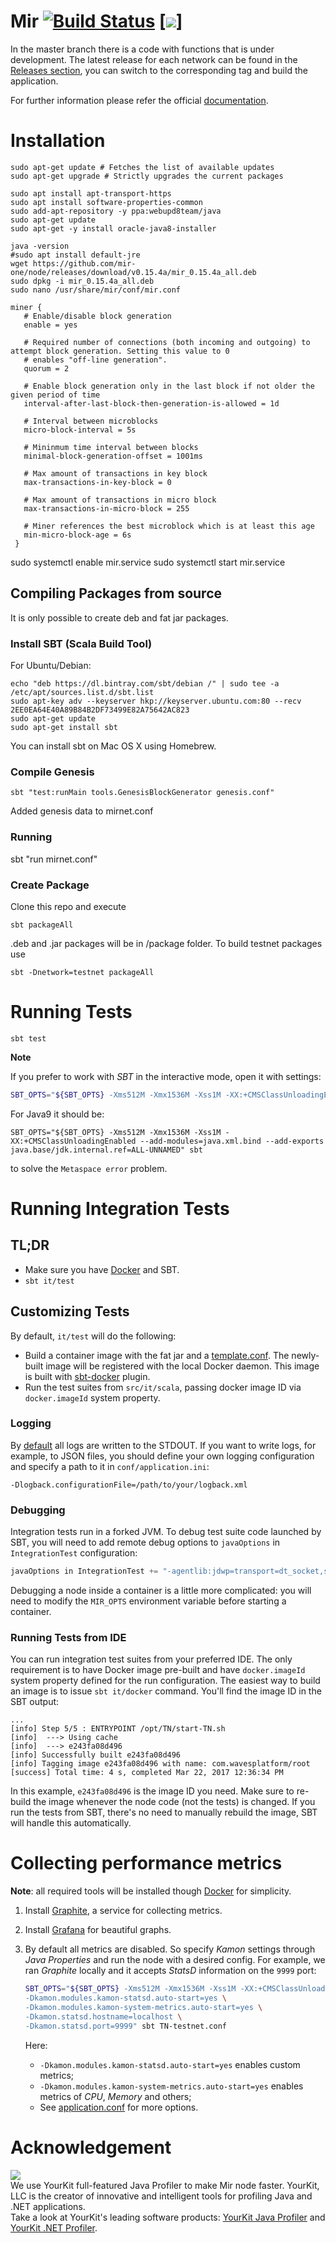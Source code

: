 # Mir [![Build Status](https://travis-ci.org/mir-one/node.svg?branch=master)](https://travis-ci.org/mir-one/node) [![](https://images.microbadger.com/badges/version/mir-one/mir-testnet.svg)]

In the master branch there is a code with functions that is under development. The latest release for each network can be found in the [Releases section](https://github.com/mir-one/node/releases), you can switch to the corresponding tag and build the application.

For further information please refer the official [documentation](https://docs.mir.one).

# Installation

```
sudo apt-get update # Fetches the list of available updates
sudo apt-get upgrade # Strictly upgrades the current packages

sudo apt install apt-transport-https
sudo apt install software-properties-common
sudo add-apt-repository -y ppa:webupd8team/java
sudo apt-get update
sudo apt-get -y install oracle-java8-installer

java -version
#sudo apt install default-jre
wget https://github.com/mir-one/node/releases/download/v0.15.4a/mir_0.15.4a_all.deb
sudo dpkg -i mir_0.15.4a_all.deb
sudo nano /usr/share/mir/conf/mir.conf
```

```
miner {
   # Enable/disable block generation
   enable = yes

   # Required number of connections (both incoming and outgoing) to attempt block generation. Setting this value to 0
   # enables "off-line generation".
   quorum = 2

   # Enable block generation only in the last block if not older the given period of time
   interval-after-last-block-then-generation-is-allowed = 1d

   # Interval between microblocks
   micro-block-interval = 5s

   # Mininmum time interval between blocks
   minimal-block-generation-offset = 1001ms

   # Max amount of transactions in key block
   max-transactions-in-key-block = 0

   # Max amount of transactions in micro block
   max-transactions-in-micro-block = 255

   # Miner references the best microblock which is at least this age
   min-micro-block-age = 6s
 }
```

sudo systemctl enable mir.service
sudo systemctl start mir.service

## Compiling Packages from source

It is only possible to create deb and fat jar packages.

### Install SBT (Scala Build Tool)

For Ubuntu/Debian:

```
echo "deb https://dl.bintray.com/sbt/debian /" | sudo tee -a /etc/apt/sources.list.d/sbt.list
sudo apt-key adv --keyserver hkp://keyserver.ubuntu.com:80 --recv 2EE0EA64E40A89B84B2DF73499E82A75642AC823
sudo apt-get update
sudo apt-get install sbt
```

You can install sbt on Mac OS X using Homebrew.

### Compile Genesis

```
sbt "test:runMain tools.GenesisBlockGenerator genesis.conf"
```

Added genesis data to mirnet.conf

### Running

sbt "run mirnet.conf"


### Create Package

Clone this repo and execute

```
sbt packageAll
```

.deb and .jar packages will be in /package folder. To build testnet packages use

```
sbt -Dnetwork=testnet packageAll
```

# Running Tests

`sbt test`

**Note**

If you prefer to work with _SBT_ in the interactive mode, open it with settings:
```bash
SBT_OPTS="${SBT_OPTS} -Xms512M -Xmx1536M -Xss1M -XX:+CMSClassUnloadingEnabled" sbt
```

For Java9 it should be:
```
SBT_OPTS="${SBT_OPTS} -Xms512M -Xmx1536M -Xss1M -XX:+CMSClassUnloadingEnabled --add-modules=java.xml.bind --add-exports java.base/jdk.internal.ref=ALL-UNNAMED" sbt
```

to solve the `Metaspace error` problem.

# Running Integration Tests

## TL;DR

 * Make sure you have [Docker](https://www.docker.com/get-docker) and SBT.
 * `sbt it/test`

## Customizing Tests

By default, `it/test` will do the following:
* Build a container image with the fat jar and a [template.conf](src/it/resources/template.conf). The newly-built image
  will be registered with the local Docker daemon. This image is built with [sbt-docker](https://github.com/marcuslonnberg/sbt-docker)
  plugin.
* Run the test suites from `src/it/scala`, passing docker image ID via `docker.imageId` system property.

### Logging

By [default](src/main/resources/logback.xml) all logs are written to the STDOUT. If you want to write logs, for example,
to JSON files, you should define your own logging configuration and specify a path to it in `conf/application.ini`:

```
-Dlogback.configurationFile=/path/to/your/logback.xml
```

### Debugging

Integration tests run in a forked JVM. To debug test suite code launched by SBT, you will need to add remote debug
options to `javaOptions` in `IntegrationTest` configuration:

```scala
javaOptions in IntegrationTest += "-agentlib:jdwp=transport=dt_socket,server=y,suspend=n,address=5005"
```

Debugging a node inside a container is a little more complicated: you will need to modify the `MIR_OPTS` environment
variable before starting a container.

### Running Tests from IDE

You can run integration test suites from your preferred IDE. The only requirement is to have Docker image pre-built and
have `docker.imageId` system property defined for the run configuration. The easiest way to build an image is to issue
`sbt it/docker` command. You'll find the image ID in the SBT output:

```
...
[info] Step 5/5 : ENTRYPOINT /opt/TN/start-TN.sh
[info]  ---> Using cache
[info]  ---> e243fa08d496
[info] Successfully built e243fa08d496
[info] Tagging image e243fa08d496 with name: com.wavesplatform/root
[success] Total time: 4 s, completed Mar 22, 2017 12:36:34 PM
```

In this example, `e243fa08d496` is the image ID you need. Make sure to re-build the image whenever the node code (not
the tests) is changed. If you run the tests from SBT, there's no need to manually rebuild the image, SBT will handle
this automatically.

# Collecting performance metrics

**Note**: all required tools will be installed though [Docker](https://docs.docker.com) for simplicity.

1. Install [Graphite](https://graphite.readthedocs.io/en/latest/install.html#docker), a service for collecting metrics.
2. Install [Grafana](https://grafana.com/grafana/download?platform=docker) for beautiful graphs.
3. By default all metrics are disabled. So specify _Kamon_ settings through _Java Properties_ and run the node
   with a desired config. For example, we ran _Graphite_ locally and it accepts _StatsD_ information on the `9999` port:

    ```bash
    SBT_OPTS="${SBT_OPTS} -Xms512M -Xmx1536M -Xss1M -XX:+CMSClassUnloadingEnabled \
    -Dkamon.modules.kamon-statsd.auto-start=yes \
    -Dkamon.modules.kamon-system-metrics.auto-start=yes \
    -Dkamon.statsd.hostname=localhost \
    -Dkamon.statsd.port=9999" sbt TN-testnet.conf
    ```

    Here:
    * `-Dkamon.modules.kamon-statsd.auto-start=yes` enables custom metrics;
    * `-Dkamon.modules.kamon-system-metrics.auto-start=yes` enables metrics of _CPU_, _Memory_ and others;
    * See [application.conf](https://github.com/wavesplatform/Waves/blob/master/src/main/resources/application.conf)
      for more options.

# Acknowledgement

[<img src="https://www.yourkit.com/images/yklogo.png">](http://www.yourkit.com/java/profiler/index.jsp)  
We use YourKit full-featured Java Profiler to make Mir node faster. YourKit, LLC is the creator of innovative and intelligent tools for profiling Java and .NET applications.    
Take a look at YourKit's leading software products: 
<a href="http://www.yourkit.com/java/profiler/index.jsp">YourKit Java Profiler</a> and
<a href="http://www.yourkit.com/.net/profiler/index.jsp">YourKit .NET Profiler</a>.
